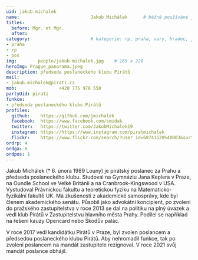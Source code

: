 ```yaml
---
uid: jakub.michalek
name:                           Jakub Michálek  	# běžně používáné jméno
titles:
  before: Mgr. et Mgr. 
  after:
category:                       # kategorie: rp, praha, vary, hradec, jmk, senat
- praha
- rp
- pos
img: 		people/jakub-michalek.jpg    # 165 x 220
heroImg: Prague_panorama.jpeg
description: předseda poslaneckého klubu Pirátů             	        			# kratký popis, max 160 znaků
mail:
- jakub.michalek@pirati.cz
mob: 				+420 775 978 550
partyUid: pirati
funkce:
- předseda poslaneckého klubu Pirátů
profiles:
  github:    https://github.com/jmichalek
  facebook:  https://www.facebook.com/smidak
  twitter:   https://twitter.com/JakubMichalek19
  instagram: https://https://www.instagram.com/piratmichalek
  flickr:    https://www.flickr.com/search/?user_id=68741528%40N03&sort=date-taken-desc&text=jakub%20mich%C3%A1lek&view_all=1
ordrp: 4
ordga: 8
ordpos: 1
---
```


Jakub Michálek (* 6. února 1989 Louny) je pirátský poslanec za Prahu a předseda poslaneckého klubu. Studoval na Gymnáziu Jana Keplera v Praze, na Oundle School ve Velké Británii a na Cranbrook-Kingswood v USA. Vystudoval Právnickou fakultu a teoretickou fyziku na Matematicko-fyzikální fakultě UK. Má zkušenosti z akademické samosprávy, kde byl členem akademického senátu. Působil jako advokátní koncipient, po zvolení do pražského zastupitelstva v roce 2013 se dal na politiku na plný úvazek a vedl klub Pirátů v Zastupitelstvu hlavního města Prahy. Podílel se například na řešení kauzy Opencard nebo Škodův palác. 

V roce 2017 vedl kandidátku Pirátů v Praze, byl zvolen poslancem a předsedou poslaneckého klubu Pirátů. Aby nehromadil funkce, tak po zvolení poslancem na mandát zastupitele rezignoval. V roce 2021 svůj mandát poslance obhájil.
